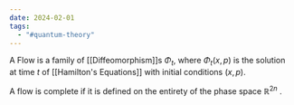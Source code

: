 ```yaml
---
date: 2024-02-01
tags:
  - "#quantum-theory"
---
```

A Flow is a family of [[Diffeomorphism]]s $\Phi_t$, where $\Phi_t(x,p)$ is the solution at time $t$ of [[Hamilton's Equations]] with initial conditions $(x,p)$.

A flow is complete if it is defined on the entirety of the phase space $\mathbb{R}^{2n}$ .